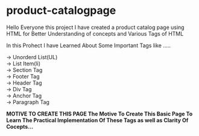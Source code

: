 # product-catalogpage

Hello Everyone this project I have created a product catalog page using HTML for Better Understanding of concepts and Various Tags of HTML

In this Prohect I have Learned About Some Important Tags like .....

-> Unorderd List(UL) <br>
-> List Item(li) <br>
-> Section Tag <br>
-> Footer Tag <br>
-> Header Tag <br>
-> Div Tag <br>
-> Anchor Tag <br>
-> Paragraph Tag <br>

<B> MOTIVE TO CREATE THIS PAGE
 <B>
The Motive To Create This Basic Page To Learn The Practical Implementation Of These Tags as well as Clarity Of Cocepts...
 
